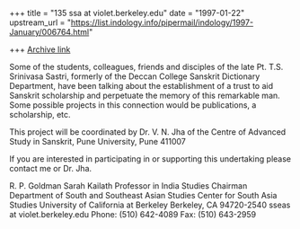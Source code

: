 +++
title = "135 ssa at violet.berkeley.edu"
date = "1997-01-22"
upstream_url = "https://list.indology.info/pipermail/indology/1997-January/006764.html"

+++
[Archive link](https://list.indology.info/pipermail/indology/1997-January/006764.html)


Some of the students, colleagues, friends and disciples of the late Pt.
T.S. Srinivasa Sastri, formerly of the Deccan College Sanskrit Dictionary
Department, have been talking about the establishment of a trust to aid
Sanskrit scholarship and perpetuate the memory of this remarkable man. Some
possible projects in this connection would be publications, a scholarship,
etc.

This project will be coordinated by Dr. V. N. Jha of the Centre of Advanced
Study in Sanskrit, Pune University, Pune 411007

If you are interested in participating in or supporting this undertaking
please contact me or Dr. Jha.


R. P.  Goldman
Sarah Kailath Professor in India Studies
Chairman
Department of South and Southeast Asian Studies
Center for South Asia Studies
University of California at Berkeley
Berkeley, CA 94720-2540
sseas at violet.berkeley.edu
Phone: (510) 642-4089
Fax:     (510) 643-2959









